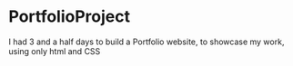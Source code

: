 # PortfolioProject

I had 3 and a half days to build a Portfolio website, to showcase my work, using only html and CSS
